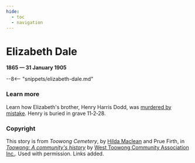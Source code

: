 ```yaml
---
hide:
  - toc
  - navigation 
---
```


# Elizabeth Dale

**1865 — 31 January 1905**

--8<-- "snippets/elizabeth-dale.md"

<!--
![Elizabeth Dale](../assets/elizabeth-dale.jpg){ width="32%" }
-->

### Learn more

Learn how Elizabeth's brother, Henry Harris Dodd, was [murdered by mistake](https://www.slq.qld.gov.au/blog/murder-st-helena-penal-establishment). Henry is buried in grave 11‑2‑28.

<!-- 
http://www.oncewasacreek.org/2014/05/uncovering-langsville-creek-part-4-something-to-do-with-death/#gravestones
https://www.familyhistory.bdm.qld.gov.au/details/d853a55fa3992ef6483f1a99dd5511c146a30ef6ae88c6a979cca274ed272ebb

Could not find headstone
-->

### Copyright

This story is from *Toowong Cemetery*, by [Hilda Maclean](https://www.linkedin.com/in/dr-hilda-maclean-4819a711/) and Prue Firth, in *[Toowong: A community's history](http://www.toowong.org.au/books_for_sale.htm)* by [West Toowong Community Association Inc.](http://www.toowong.org.au). Used with permission. Links added.
